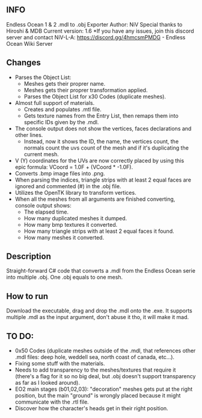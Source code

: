 ## INFO ##
Endless Ocean 1 & 2 .mdl to .obj Exporter
Author: NiV
Special thanks to Hiroshi & MDB
Current version: 1.6
*If you have any issues, join this discord server and contact NiV-L-A: https://discord.gg/4hmcsmPMDG - Endless Ocean Wiki Server

## Changes ##
- Parses the Object List:
	- Meshes gets their proprer name.
	- Meshes gets their proprer transformation applied.
	- Parses the Object List for x30 Codes (duplicate meshes).
- Almost full support of materials.
	- Creates and populates .mtl file.
	- Gets texture names from the Entry List, then remaps them into specific IDs given by the .mdl.
- The console output does not show the vertices, faces declarations and other lines.
	- Instead, now it shows the ID, the name, the vertices count, the normals count the uvs count of the mesh and if it's duplicating the current mesh.
- V (Y) coordinates for the UVs are now correctly placed by using this epic formula: VCoord = 1.0F + (VCoord  * -1.0F).
- Converts .bmp image files into .png.
- When parsing the indices, triangle strips with at least 2 equal faces are ignored and commented (#) in the .obj file.
- Utilizes the OpenTK library to transform vertices.
- When all the meshes from all arguments are finished converting, console output shows:
	- The elapsed time.
	- How many duplicated meshes it dumped.
	- How many bmp textures it converted.
	- How many triangle strips with at least 2 equal faces it found.
	- How many meshes it converted.

## Description ##
Straight-forward C# code that converts a .mdl from the Endless Ocean serie into multiple .obj. One .obj equals to one mesh.

## How to run ##
Download the executable, drag and drop the .mdl onto the .exe. It supports multiple .mdl as the input argument, don't abuse it tho, it will make it mad.

## TO DO: ##
- 0x50 Codes (duplicate meshes outside of the .mdl, that references other .mdl files: deep hole, weddell sea, north coast of canada, etc...).
- Fixing some stuff with the materials.
- Needs to add transparency to the meshes/textures that require it (there's a flag for it so no big deal, but .obj doesn't support transparency as far as I looked around).
- EO2 main stages (b01,02,03): "decoration" meshes gets put at the right position, but the main "ground" is wrongly placed because it might communicate with the .rtl file.
- Discover how the character's heads get in their right position.